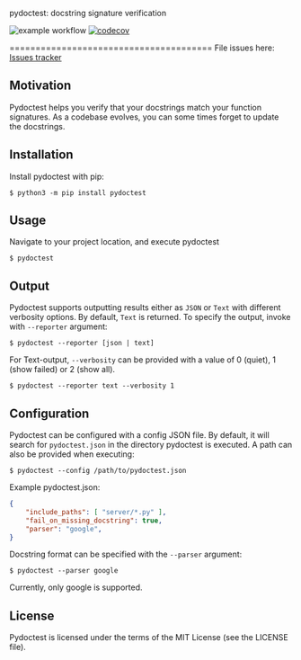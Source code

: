 pydoctest: docstring signature verification

![example workflow](https://github.com/jepperaskdk/pydoctest/actions/workflows/python-package.yml/badge.svg)
[![codecov](https://codecov.io/gh/jepperaskdk/pydoctest/branch/main/graph/badge.svg?token=NSOW53NY9R)](https://codecov.io/gh/jepperaskdk/pydoctest)

=======================================
File issues here: [Issues tracker](https://github.com/jepperaskdk/pydoctest/issues)

Motivation
------------

Pydoctest helps you verify that your docstrings match your function signatures.
As a codebase evolves, you can some times forget to update the docstrings.


Installation
-----------

Install pydoctest with pip:

    $ python3 -m pip install pydoctest

Usage
-----------
Navigate to your project location, and execute pydoctest

    $ pydoctest

Output
----------
Pydoctest supports outputting results either as `JSON` or `Text` with different verbosity options. By default, `Text` is returned. To specify the output, invoke with `--reporter` argument:

    $ pydoctest --reporter [json | text]

For Text-output, `--verbosity` can be provided with a value of 0 (quiet), 1 (show failed) or 2 (show all).

    $ pydoctest --reporter text --verbosity 1
Configuration
-----------
Pydoctest can be configured with a config JSON file. By default, it will search for `pydoctest.json` in the directory pydoctest is executed. A path can also be provided when executing:

    $ pydoctest --config /path/to/pydoctest.json

Example pydoctest.json:

```json
{
    "include_paths": [ "server/*.py" ],
    "fail_on_missing_docstring": true,
    "parser": "google",
}
```

Docstring format can be specified with the `--parser` argument:

    $ pydoctest --parser google

Currently, only google is supported.

License
-------

Pydoctest is licensed under the terms of the MIT License (see the LICENSE file).
